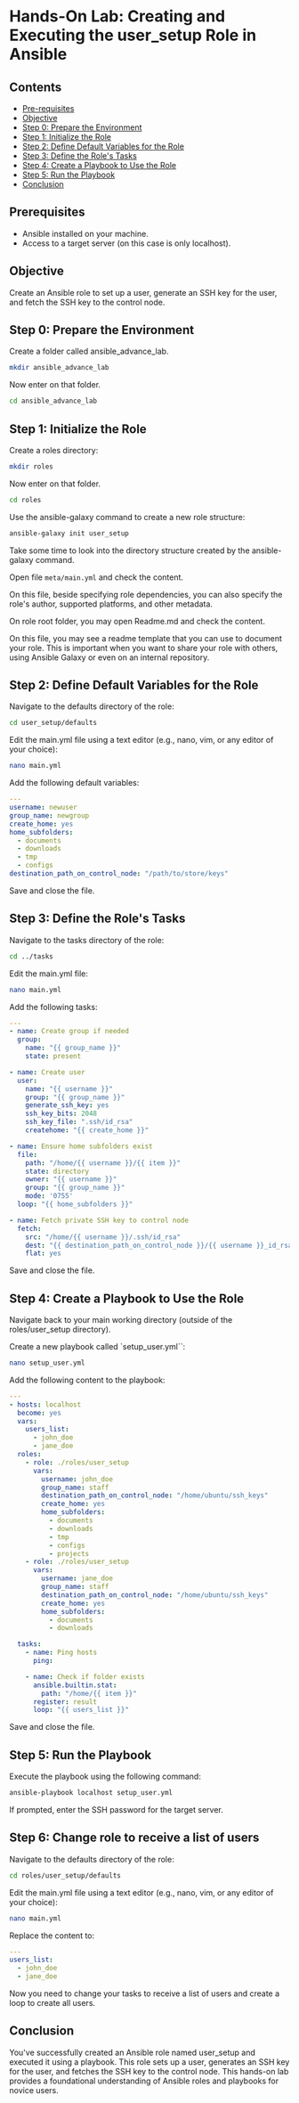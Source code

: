 # Hands-On Lab: Creating and Executing the user_setup Role in Ansible

## Contents

- [Pre-requisites](#prerequisites)
- [Objective](#objective)
- [Step 0: Prepare the Environment](#step-0-prepare-the-environment)
- [Step 1: Initialize the Role](#step-1-initialize-the-role)
- [Step 2: Define Default Variables for the Role](#step-2-define-default-variables-for-the-role)
- [Step 3: Define the Role's Tasks](#step-3-define-the-roles-tasks)
- [Step 4: Create a Playbook to Use the Role](#step-4-create-a-playbook-to-use-the-role)
- [Step 5: Run the Playbook](#step-5-run-the-playbook)
- [Conclusion](#conclusion)

## Prerequisites

- Ansible installed on your machine.
- Access to a target server (on this case is only localhost).

## Objective
Create an Ansible role to set up a user, generate an SSH key for the user, and fetch the SSH key to the control node.

## Step 0: Prepare the Environment

Create a folder called ansible_advance_lab.

```bash
mkdir ansible_advance_lab
```

Now enter on that folder.

```bash
cd ansible_advance_lab
```

## Step 1: Initialize the Role

Create a roles directory:

```bash
mkdir roles
```

Now enter on that folder.

```bash
cd roles
```

Use the ansible-galaxy command to create a new role structure:

```bash
ansible-galaxy init user_setup
```

Take some time to look into the directory structure created by the ansible-galaxy command.

Open file `meta/main.yml` and check the content.

On this file, beside specifying role dependencies, you can also specify the role's author, supported platforms, and other metadata.

On role root folder, you may open Readme.md and check the content.

On this file, you may see a readme template that you can use to document your role. This is important when you want to share your role with others, using Ansible Galaxy or even on an internal repository.

## Step 2: Define Default Variables for the Role

Navigate to the defaults directory of the role:

```bash
cd user_setup/defaults
```

Edit the main.yml file using a text editor (e.g., nano, vim, or any editor of your choice):

```bash
nano main.yml
```

Add the following default variables:

```yaml
---
username: newuser
group_name: newgroup
create_home: yes
home_subfolders:
  - documents
  - downloads
  - tmp
  - configs
destination_path_on_control_node: "/path/to/store/keys"
```

Save and close the file.

## Step 3: Define the Role's Tasks

Navigate to the tasks directory of the role:

```bash
cd ../tasks
```

Edit the main.yml file:

```bash
nano main.yml
```

Add the following tasks:

```yaml
---
- name: Create group if needed
  group:
    name: "{{ group_name }}"
    state: present

- name: Create user
  user:
    name: "{{ username }}"
    group: "{{ group_name }}"
    generate_ssh_key: yes
    ssh_key_bits: 2048
    ssh_key_file: ".ssh/id_rsa"
    createhome: "{{ create_home }}"

- name: Ensure home subfolders exist
  file:
    path: "/home/{{ username }}/{{ item }}"
    state: directory
    owner: "{{ username }}"
    group: "{{ group_name }}"
    mode: '0755'
  loop: "{{ home_subfolders }}"

- name: Fetch private SSH key to control node
  fetch:
    src: "/home/{{ username }}/.ssh/id_rsa"
    dest: "{{ destination_path_on_control_node }}/{{ username }}_id_rsa"
    flat: yes
```

Save and close the file.

## Step 4: Create a Playbook to Use the Role

Navigate back to your main working directory (outside of the roles/user_setup directory).

Create a new playbook called `setup_user.yml``:

```bash
nano setup_user.yml
```

Add the following content to the playbook:

```yaml
---
- hosts: localhost
  become: yes
  vars:
    users_list: 
      - john_doe
      - jane_doe
  roles:
    - role: ./roles/user_setup
      vars:
        username: john_doe
        group_name: staff
        destination_path_on_control_node: "/home/ubuntu/ssh_keys"
        create_home: yes
        home_subfolders:
          - documents
          - downloads
          - tmp
          - configs
          - projects
    - role: ./roles/user_setup
      vars:
        username: jane_doe
        group_name: staff
        destination_path_on_control_node: "/home/ubuntu/ssh_keys"
        create_home: yes
        home_subfolders:
          - documents
          - downloads

  tasks:
    - name: Ping hosts
      ping:

    - name: Check if folder exists
      ansible.builtin.stat:
        path: "/home/{{ item }}"
      register: result
      loop: "{{ users_list }}"
```

Save and close the file.

## Step 5: Run the Playbook

Execute the playbook using the following command:

```bash
ansible-playbook localhost setup_user.yml
```

If prompted, enter the SSH password for the target server.


## Step 6: Change role to receive a list of users

Navigate to the defaults directory of the role:

```bash
cd roles/user_setup/defaults
```

Edit the main.yml file using a text editor (e.g., nano, vim, or any editor of your choice):

```bash
nano main.yml
```

Replace the content to:

```yaml
---
users_list: 
  - john_doe
  - jane_doe
```

Now you need to change your tasks to receive a list of users and create a loop to create all users.

## Conclusion

You've successfully created an Ansible role named user_setup and executed it using a playbook. This role sets up a user, generates an SSH key for the user, and fetches the SSH key to the control node. This hands-on lab provides a foundational understanding of Ansible roles and playbooks for novice users.